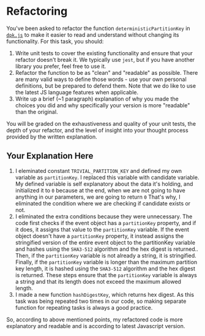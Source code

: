 # Refactoring

You've been asked to refactor the function `deterministicPartitionKey` in [`dpk.js`](dpk.js) to make it easier to read and understand without changing its functionality. For this task, you should:

1. Write unit tests to cover the existing functionality and ensure that your refactor doesn't break it. We typically use `jest`, but if you have another library you prefer, feel free to use it.
2. Refactor the function to be as "clean" and "readable" as possible. There are many valid ways to define those words - use your own personal definitions, but be prepared to defend them. Note that we do like to use the latest JS language features when applicable.
3. Write up a brief (~1 paragraph) explanation of why you made the choices you did and why specifically your version is more "readable" than the original.

You will be graded on the exhaustiveness and quality of your unit tests, the depth of your refactor, and the level of insight into your thought process provided by the written explanation.

## Your Explanation Here
1. I eleminated constant `TRIVIAL_PARTITION_KEY` and defined my own variable as `partitionKey`. I replaced this variable with candidate variable. My defined variable is self explanatory about the data it's holding, and initialized it to `0` because at the end, when we are not going to have anything in our parameters, we are going to return `0` That's why, I eliminated the condition where we are checking if candidate exists or not.
2. I eliminated the extra conditions because they were unnecessary. The code first checks if the event object has a `partitionKey` property, and if it does, it assigns that value to the `partitionKey` variable. If the event object doesn't have a `partitionKey` property, it instead assigns the stringified version of the entire event object to the partitionKey variable and hashes using the `SHA3-512` algorithm and the hex digest is returned.. 
Then, if the `partitionKey` variable is not already a string, it is stringified. Finally, if the `partitionKey` variable is longer than the maximum partition key length, it is hashed using the `SHA3-512` algorithm and the hex digest is returned. These steps ensure that the `partitionKey` variable is always a string and that its length does not exceed the maximum allowed length.
3. I made a new function `hashDigestKey`, which returns hex digest. As this task was being repeated two times in
our code, so making separate function for repeating tasks is always a good practice.

So, according to above mentioned points, my refactored code is more explanatory and readable and is according to latest Javascript version.